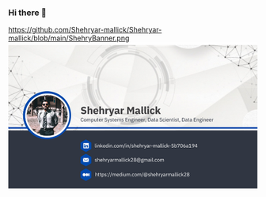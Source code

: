 ### Hi there 👋

https://github.com/Shehryar-mallick/Shehryar-mallick/blob/main/ShehryBanner.png
<img src="https://github.com/Shehryar-mallick/Shehryar-mallick/blob/main/ShehryBanner.png" alt="banner that says Shehryar Mallick - computer systems engineer, data scientist, data engineer">

<!--
**Shehryar-mallick/Shehryar-mallick** is a ✨ _special_ ✨ repository because its `README.md` (this file) appears on your GitHub profile.

Here are some ideas to get you started:

- 🔭 I’m currently working on ...
- 🌱 I’m currently learning ...
- 👯 I’m looking to collaborate on ...
- 🤔 I’m looking for help with ...
- 💬 Ask me about ...
- 📫 How to reach me: ...
- 😄 Pronouns: ...
- ⚡ Fun fact: ...
-->
